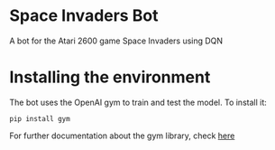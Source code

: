# Space Invaders Bot
A bot for the Atari 2600 game Space Invaders using DQN

# Installing the environment
The bot uses the OpenAI gym  to train and test the model. To install it:

```
pip install gym
```
For further documentation about the gym library, check [here](https://gym.openai.com/docs/)
